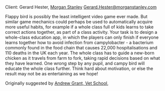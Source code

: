 Client: Gerard Hester, [Morgan Stanley](Morgan_Stanley "wikilink")
<Gerard.Hester@morganstanley.com>

Flappy bird is possibly the least intelligent video game ever made. But
similar game mechanics could perhaps be used to automatically acquire
more useful habits, for example if a whole class full of kids learns to
take correct actions together, as part of a class activity. Your task is
to design a whole-class education app, in which the players can only
finish if everyone learns together how to avoid infection from
campylobacter - a bacterium commonly found in the food chain that causes
22,000 hospitalisations and 110 deaths in the UK each year. The whole
class has to guide a new-born chicken as it travels from farm to fork,
taking rapid decisions based on what they have learned. One wrong step
by any pupil, and campy bird will educate the whole class further. Think
hard about motivation, or else the result may not be as entertaining as
we hope!

Originally suggested by [Andrew Grant, Vet
School](Andrew_Grant,_Vet_School "wikilink"),